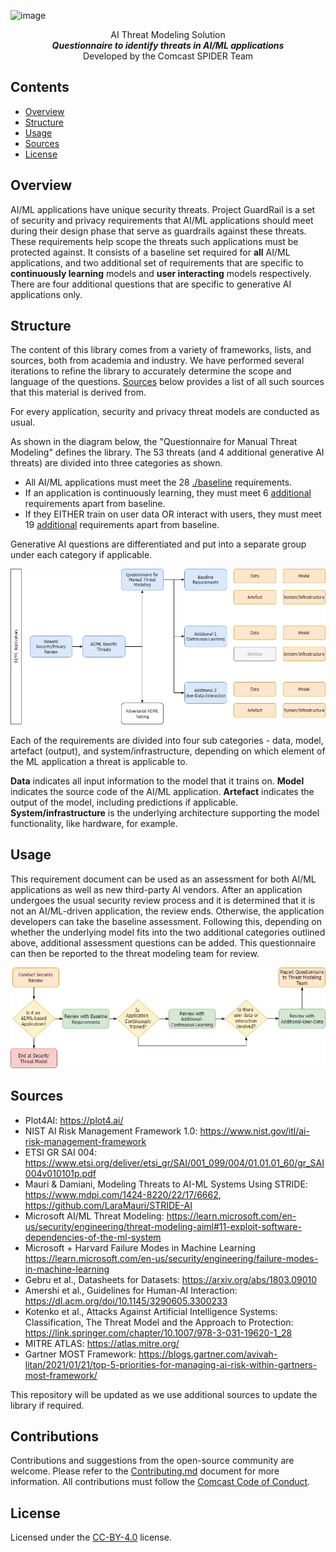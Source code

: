 
![image](https://github.com/Comcast/ProjectGuardRail/assets/16128743/03af5796-7b30-4c43-9fbd-6cd834833ae4)


<p align="center">AI Threat Modeling Solution<br> 
<i><b>Questionnaire to identify threats in AI/ML applications </b></i><br>
Developed by the Comcast SPIDER Team</p>


## Contents

- [Overview](#overview)
- [Structure](#structure)
- [Usage](#usage)
- [Sources](#sources)
- [License](#license)

## Overview

AI/ML applications have unique security threats. Project GuardRail is a set of security and privacy requirements that AI/ML applications should meet during their design phase that serve as guardrails against these threats. These requirements help scope the threats such applications must be protected against. It consists of a baseline set required for **all** AI/ML applications, and two additional set of requirements that are specific to **continuously learning** models and **user interacting** models respectively. There are four additional questions that are specific to generative AI applications only. 

## Structure
The content of this library comes from a variety of frameworks, lists, and sources, both from academia and industry. We have performed several iterations to refine the library to accurately determine the scope and language of the questions. [Sources](#sources) below provides a list of all such sources that this material is derived from. 

For every application, security and privacy threat models are conducted as usual. 

As shown in the diagram below, the "Questionnaire for Manual Threat Modeling" defines the library. The 53 threats (and 4 additional generative AI threats) are divided into three categories as shown. 

- All AI/ML applications must meet the 28 [./baseline](baseline.md) requirements.   
- If an application is continuously learning, they must meet 6 [additional](./additional-1.md) requirements apart from baseline.
- If they EITHER train on user data OR interact with users, they must meet 19 [additional](./additional-2.md) requirements apart from baseline.

Generative AI questions are differentiated and put into a separate group under each category if applicable.

![Structure-Diagram-GuardRail](assets/Structure-Diagram-GuardRail.jpg)

Each of the requirements are divided into four sub categories - data, model, artefact (output), and system/infrastructure, depending on which element of the ML application a threat is applicable to. 

<b>Data</b> indicates all input information to the model that it trains on. <b>Model</b> indicates the source code of the AI/ML application. <b>Artefact</b> indicates the output of the model, including predictions if applicable. <b>System/infrastructure</b> is the underlying architecture supporting the model functionality, like hardware, for example. 

## Usage
This requirement document can be used as an assessment for both AI/ML applications as well as new third-party AI vendors. After an application undergoes the usual security review process and it is determined that it is not an AI/ML-driven application, the review ends. Otherwise, the application developers can take the baseline assessment. Following this, depending on whether the underlying model fits into the two additional categories outlined above, additional assessment questions can be added. This questionnaire can then be reported to the threat modeling team for review. 

![Process-Diagram-GuardRail](assets/Process-Diagram-GuardRail.jpg)

## Sources
- Plot4AI: https://plot4.ai/ 
- NIST AI Risk Management Framework 1.0: https://www.nist.gov/itl/ai-risk-management-framework 
- ETSI GR SAI 004: https://www.etsi.org/deliver/etsi_gr/SAI/001_099/004/01.01.01_60/gr_SAI004v010101p.pdf
- Mauri & Damiani, Modeling Threats to AI-ML Systems Using STRIDE: https://www.mdpi.com/1424-8220/22/17/6662, https://github.com/LaraMauri/STRIDE-AI 
- Microsoft AI/ML Threat Modeling: https://learn.microsoft.com/en-us/security/engineering/threat-modeling-aiml#11-exploit-software-dependencies-of-the-ml-system
- Microsoft + Harvard Failure Modes in Machine Learning https://learn.microsoft.com/en-us/security/engineering/failure-modes-in-machine-learning 
- Gebru et al., Datasheets for Datasets: https://arxiv.org/abs/1803.09010
- Amershi et al., Guidelines for Human-AI Interaction: https://dl.acm.org/doi/10.1145/3290605.3300233
- Kotenko et al., Attacks Against Artificial Intelligence Systems: Classification, The Threat Model and the Approach to Protection: https://link.springer.com/chapter/10.1007/978-3-031-19620-1_28
- MITRE ATLAS: https://atlas.mitre.org/
- Gartner MOST Framework: https://blogs.gartner.com/avivah-litan/2021/01/21/top-5-priorities-for-managing-ai-risk-within-gartners-most-framework/

This repository will be updated as we use additional sources to update the library if required. 

## Contributions 
Contributions and suggestions from the open-source community are welcome. Please refer to the [Contributing.md](CONTRIBUTING.md) document for more information. All contributions must follow the [Comcast Code of Conduct](CODE_OF_CONDUCT.md).

## License

Licensed under the [CC-BY-4.0](https://creativecommons.org/licenses/by/4.0/) license.
